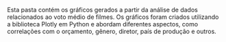 Esta pasta contém os gráficos gerados a partir da análise de dados relacionados ao voto médio de filmes. Os gráficos foram criados utilizando a biblioteca Plotly em Python e abordam diferentes aspectos, como correlações com o orçamento, gênero, diretor, país de produção e outros.
